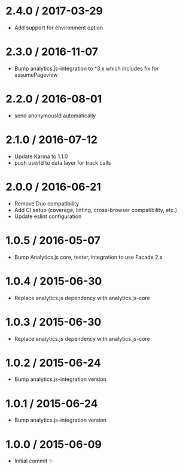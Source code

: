2.4.0 / 2017-03-29
==================

  * Add support for environment option

2.3.0 / 2016-11-07
==================

  * Bump analytics.js-integration to ^3.x which includes fix for assumePageview 

2.2.0 / 2016-08-01
==================

  * send anonymousId automatically

2.1.0 / 2016-07-12
==================

  * Update Karma to 1.1.0
  * push userId to data layer for track calls

2.0.0 / 2016-06-21
==================

  * Remove Duo compatibility
  * Add CI setup (coverage, linting, cross-browser compatibility, etc.)
  * Update eslint configuration

1.0.5 / 2016-05-07
==================

  * Bump Analytics.js core, tester, integration to use Facade 2.x

1.0.4 / 2015-06-30
==================

  * Replace analytics.js dependency with analytics.js-core

1.0.3 / 2015-06-30
==================

  * Replace analytics.js dependency with analytics.js-core

1.0.2 / 2015-06-24
==================

  * Bump analytics.js-integration version

1.0.1 / 2015-06-24
==================

  * Bump analytics.js-integration version

1.0.0 / 2015-06-09
==================

  * Initial commit :sparkles:
